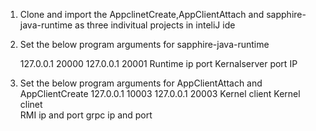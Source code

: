 1) Clone and import the AppclinetCreate,AppClientAttach and sapphire-java-runtime as three indivitual projects in inteliJ ide 

2) Set the  below program  arguments  for sapphire-java-runtime 

      127.0.0.1  20000 127.0.0.1  20001
      Runtime ip  port Kernalserver port
                       IP 
3) Set the below program arguments for AppClientAttach and AppClientCreate
      127.0.0.1 10003 127.0.0.1 20003
      Kernel client    Kernel clinet  
      RMI ip and port  grpc ip and port


